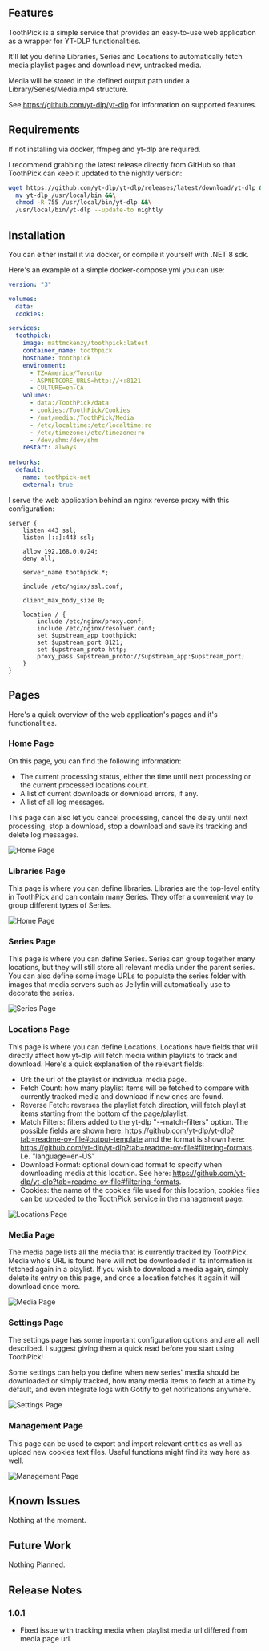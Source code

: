 ## Features

ToothPick is a simple service that provides an easy-to-use web application as a wrapper for YT-DLP functionalities.

It'll let you define Libraries, Series and Locations to automatically fetch media playlist pages and download new, untracked media.

Media will be stored in the defined output path under a Library/Series/Media.mp4 structure.

See https://github.com/yt-dlp/yt-dlp for information on supported features. 


## Requirements

If not installing via docker, ffmpeg and yt-dlp are required. 

I recommend grabbing the latest release directly from GitHub so that ToothPick can keep it updated to the nightly version:

```bash
wget https://github.com/yt-dlp/yt-dlp/releases/latest/download/yt-dlp &&\
  mv yt-dlp /usr/local/bin &&\
  chmod -R 755 /usr/local/bin/yt-dlp &&\
  /usr/local/bin/yt-dlp --update-to nightly
```


## Installation

You can either install it via docker, or compile it yourself with .NET 8 sdk.

Here's an example of a simple docker-compose.yml you can use:
```yml
version: "3"

volumes:
  data:
  cookies:

services:
  toothpick:
    image: mattmckenzy/toothpick:latest
    container_name: toothpick
    hostname: toothpick
    environment:
      - TZ=America/Toronto
      - ASPNETCORE_URLS=http://+:8121
      - CULTURE=en-CA
    volumes:
      - data:/ToothPick/data
      - cookies:/ToothPick/Cookies
      - /mnt/media:/ToothPick/Media
      - /etc/localtime:/etc/localtime:ro
      - /etc/timezone:/etc/timezone:ro
      - /dev/shm:/dev/shm
    restart: always
    
networks:
  default:
    name: toothpick-net
    external: true
```

I serve the web application behind an nginx reverse proxy with this configuration:
```nginx
server {
    listen 443 ssl;
    listen [::]:443 ssl;

    allow 192.168.0.0/24;
    deny all;

    server_name toothpick.*;

    include /etc/nginx/ssl.conf;

    client_max_body_size 0;

    location / {
        include /etc/nginx/proxy.conf;
        include /etc/nginx/resolver.conf;
        set $upstream_app toothpick;
        set $upstream_port 8121;
        set $upstream_proto http;
        proxy_pass $upstream_proto://$upstream_app:$upstream_port;
    }
}
```


## Pages

Here's a quick overview of the web application's pages and it's functionalities.

### Home Page

On this page, you can find the following information:
* The current processing status, either the time until next processing or the current processed locations count.
* A list of current downloads or download errors, if any.
* A list of all log messages.

This page can also let you cancel processing, cancel the delay until next processing, stop a download, stop a download and save its tracking and delete log messages.

![Home Page](Resources/Images/HomePage.png)


### Libraries Page

This page is where you can define libraries. Libraries are the top-level entity in ToothPick and can contain many Series. They offer a convenient way to group different types of Series.

![Home Page](Resources/Images/LibrariesPage.png)


### Series Page

This page is where you can define Series. Series can group together many locations, but they will still store all relevant media under the parent series. You can also define some image URLs to populate the series folder with images that media servers such as Jellyfin will automatically use to decorate the series.

![Series Page](Resources/Images/SeriesPage.png)


### Locations Page

This page is where you can define Locations. Locations have fields that will directly affect how yt-dlp will fetch media within playlists to track and download. Here's a quick explanation of the relevant fields:

* Url: the url of the playlist or individual media page.
* Fetch Count: how many playlist items will be fetched to compare with currently tracked media and download if new ones are found.
* Reverse Fetch: reverses the playlist fetch direction, will fetch playlist items starting from the bottom of the page/playlist.
* Match Filters: filters added to the yt-dlp "--match-filters" option. The possible fields are shown here: https://github.com/yt-dlp/yt-dlp?tab=readme-ov-file#output-template amd the format is shown here: https://github.com/yt-dlp/yt-dlp?tab=readme-ov-file#filtering-formats. I.e. "language=en-US"
* Download Format: optional download format to specify when downloading media at this location. See here: https://github.com/yt-dlp/yt-dlp?tab=readme-ov-file#filtering-formats.
* Cookies: the name of the cookies file used for this location, cookies files can be uploaded to the ToothPick service in the management page.

![Locations Page](Resources/Images/LocationsPage.png)


### Media Page

The media page lists all the media that is currently tracked by ToothPick. Media who's URL is found here will not be downloaded if its information is fetched again in a playlist. If you wish to download a media again, simply delete its entry on this page, and once a location fetches it again it will download once more.

![Media Page](Resources/Images/MediaPage.png)


### Settings Page

The settings page has some important configuration options and are all well described. I suggest giving them a quick read before you start using ToothPick!

Some settings can help you define when new series' media should be downloaded or simply tracked, how many media items to fetch at a time by default, and even integrate logs with Gotify to get notifications anywhere.

![Settings Page](Resources/Images/SettingsPage.png)


### Management Page

This page can be used to export and import relevant entities as well as upload new cookies text files. Useful functions might find its way here as well.

![Management Page](Resources/Images/ManagementPage.png)


## Known Issues

Nothing at the moment.


## Future Work

Nothing Planned.


## Release Notes

### 1.0.1

- Fixed issue with tracking media when playlist media url differed from media page url.